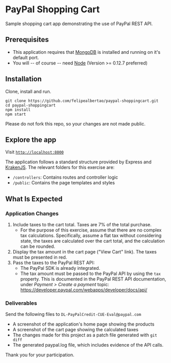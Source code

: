 # PayPal Shopping Cart

Sample shopping cart app demonstrating the use of PayPal REST API.

## Prerequisites
* This application requires that [MongoDB](http://www.mongodb.org/downloads) is installed and running on it's default port.
* You will -- of course -- need [Node](http://nodejs.org) (Version >= 0.12.7 preferred)

## Installation

Clone, install and run.

```shell
git clone https://github.com/felipealbertao/paypal-shoppingcart.git
cd paypal-shoppingcart
npm install
npm start
```

Please do not fork this repo, so your changes are not made public.


## Explore the app

Visit [`http://localhost:8000`](http://localhost:8000)

The application follows a standard structure provided by Express and [KrakenJS](http://krakenjs.com/).
The relevant folders for this exercise are:

- `/controllers`: Contains routes and controller logic
- `/public`: Contains the page templates and styles

## What Is Expected

### Application Changes

1. Include taxes to the cart total. Taxes are 7% of the total purchase.
   - For the purpose of this exercise, assume that there are no complex tax calculations.
     Specifically, assume a flat tax without considering state, the taxes are calculated over the cart total, and
     the calculation can be rounded.
2. Display the tax amount in the cart page ("View Cart" link). The taxes must be presented in red.
3. Pass the taxes to the PayPal REST API:
   - The PayPal SDK is already integrated.
   - The tax amount must be passed to the PayPal API by using the `tax` property. This is documented
     in the PayPal REST API documentation, under *Payment > Create a payment* topic: 
     https://developer.paypal.com/webapps/developer/docs/api/

### Deliverables

Send the following files to `DL-PayPalCredit-CUE-Eval@paypal.com`

- A screenshot of the application's home page showing the products
- A screenshot of the cart page showing the calculated taxes
- The changes made for this project as a patch file generated with `git diff`
- The generated paypal.log file, which includes evidence of the API calls.

Thank you for your participation.
